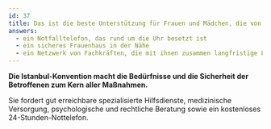 ```yaml
---
id: 37
title: Das ist die beste Unterstützung für Frauen und Mädchen, die von Gewalt betroffen sind
answers:
  - ein Notfalltelefon, das rund um die Uhr besetzt ist
  - ein sicheres Frauenhaus in der Nähe
  - ein Netzwerk von Fachkräften, die mit ihnen zusammen langfristige Lösungen erarbeiten
---
```

**Die Istanbul-Konvention macht die Bedürfnisse und die Sicherheit der Betroffenen zum Kern aller Maßnahmen.**

Sie fordert gut erreichbare spezialisierte Hilfsdienste, medizinische Versorgung,
psychologische und rechtliche Beratung sowie ein kostenloses
24-Stunden-Nottelefon.
